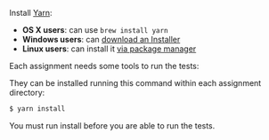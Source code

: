 Install [Yarn](https://yarnpkg.com/lang/en/docs/install):

* **OS X users**: can use `brew install yarn`
* **Windows users**: can
[download an Installer](https://yarnpkg.com/latest.msi)
* **Linux users**: can install it
[via package manager](https://yarnpkg.com/lang/en/docs/install/#linux-tab)

Each assignment needs some tools to run the tests:

They can be installed running this command within each assignment directory:

```bash
$ yarn install
```

You must run install before you are able to run the tests.
